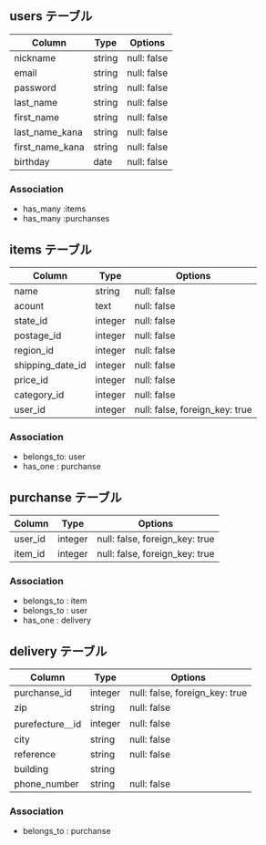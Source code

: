 
## users テーブル

| Column              | Type   | Options     |
| --------------------| ------ | ----------- |
| nickname            | string | null: false |
| email               | string | null: false |
| password            | string | null: false |
| last_name           | string | null: false |
| first_name          | string | null: false |
| last_name_kana      | string | null: false |
| first_name_kana     | string | null: false |
| birthday            | date   | null: false |

### Association
- has_many :items
- has_many :purchanses


## items テーブル

| Column            | Type       | Options                       |
| ------            | ------     | -----------                   |
| name              | string     | null: false                   | <!--商品名>
| acount            | text       | null: false                   | <!--商品説明>
| state_id          | integer    | null: false                   | <!--商品状態>
| postage_id        | integer    | null: false                   | <!--配送料負担>
| region_id         | integer    | null: false                   | <!--発送元地域>
| shipping_date_id  | integer    | null: false                   | <!--発送までの日数>
| price_id          | integer    | null: false                   | <!--価格>
| category_id       | integer    | null: false                   | <!--カテゴリー>
| user_id           | integer    | null: false, foreign_key: true|
        
### Association
- belongs_to: user
- has_one   : purchanse


## purchanse テーブル

| Column  | Type       | Options                        |
| ------  | ---------- | ------------------------------ |
| user_id | integer    | null: false, foreign_key: true |
| item_id | integer    | null: false, foreign_key: true |


### Association
- belongs_to : item
- belongs_to : user
- has_one    : delivery

## delivery テーブル

| Column        | Type       | Options                        |
| ---------     | ---------- | ------------------------------ |
| purchanse_id  | integer    | null: false, foreign_key: true |
| zip           | string     | null: false                    |
|purefecture＿id| integer    | null: false                    |
| city          | string     | null: false                    |
| reference     | string     | null: false                    |
| building      | string     |                                |
| phone_number  | string     | null: false                    |


### Association
- belongs_to : purchanse

